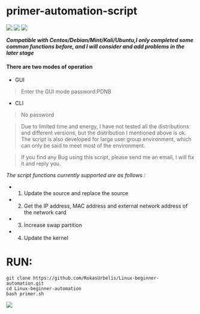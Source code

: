 # primer-automation-script
[![](https://img.shields.io/badge/GNU/Linux-License-orange.svg)](https://www.gnu.org)
[![](https://img.shields.io/badge/Begginers-script-brightgreen.svg)](https://blog.linux-code.com/articles/thread-966.html)
![](https://img.shields.io/github/stars/Acoustroal/Linux-beginner-automation.svg?label=Stars&style=social)

***Compatible with Centos/Debian/Mint/Kali/Ubuntu,I only completed some common functions before, and I will consider and add problems in the later stage***
#### There are two modes of operation
* GUI
>Enter the GUI mode password:PDNB
* CLI
>No password

>Due to limited time and energy, I have not tested all the distributions and different versions, but the distribution I mentioned above is ok. The script is also developed for large user group environment, which can only be said to meet most of the environment.

>If you find any Bug using this script, please send me an email, I will fix it and reply you.

_The script functions currently supported are as follows :_
* 1. Update the source and replace the source
* 2. Get the IP address, MAC address and external network address of the network card
* 3. Increase swap partition
* 4. Update the kernel
  
# RUN:
```shell
git clone https://github.com/RokasUrbelis/Linux-beginner-automation.git
cd Linux-beginner-automation
bash primer.sh
```

![](https://blog.linux-code.com/wp-content/uploads/2018/11/show2.png)


